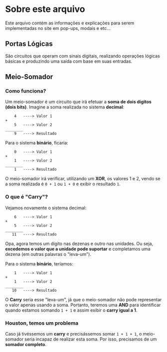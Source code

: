 # Sobre este arquivo

Este arquivo contém as informações e explicações para serem implementadas no site em pop-ups, modais e etc...

## Portas Lógicas

São circuitos que operam com sinais digitais, realizando operações lógicas básicas e produzindo uma saída com base em suas entradas.

## Meio-Somador

### Como funciona?

Um meio-somador é um circuito que irá efetuar a **soma de dois dígitos (dois bits)**. Imagine a soma realizada no sistema **decimal**:

``` 
    4   ----> Valor 1
+
    5   ----> Valor 2
________
    9   ----> Resultado
```

Para o sistema **binário**, ficaria:

``` 
    0   ----> Valor 1
+
    1   ----> Valor 2
________
    1   ----> Resultado
```

O meio-somador irá verificar, utilizando um **XOR**, os valores 1 e 2, vendo se a soma realizada é `0 + 1` ou `1 + 0` e exibir o resultado `1`.

### O que é "Carry"?

Vejamos novamente o sistema decimal:

``` 
    6   ----> Valor 1
+
    5   ----> Valor 2
________
   11   ----> Resultado
```

Opa, agora temos um dígito nas dezenas e outro nas unidades. Ou seja, **excedemos o valor que a unidade pode suportar** e completamos uma dezena (em outras palavras o "leva-um").

Para o sistema **binário**, teríamos:

``` 
    1   ----> Valor 1
+
    1   ----> Valor 2
________
   10   ----> Resultado
```

O **Carry** seria esse "leva-um", já que o meio-somador não pode representar o valor apenas usando a soma. Portanto, teremos uma **AND** para identificar quando estamos somando `1 + 1` e assim exibir o **carry igual a 1**.

### Houston, temos um problema

Caso já tivéssemos um **carry** e precisássemos somar `1 + 1 + 1`, o meio-somador seria incapaz de realizar esta soma. Por isso, precisamos de um **somador completo**.